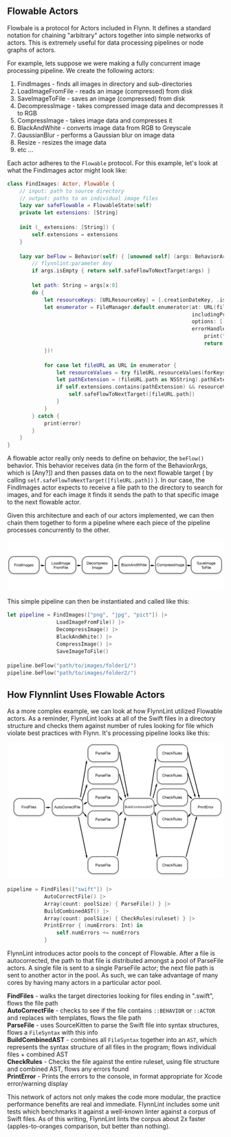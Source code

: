 ## Flowable Actors

Flowbale is a protocol for Actors included in Flynn. It defines a standard notation for chaining "arbitrary" actors together into simple networks of actors. This is extremely useful for data processing pipelines or node graphs of actors.

For example, lets suppose we were making a fully concurrent image processing pipeline. We create the following actors:

1. FindImages - finds all images in directory and sub-directories
1. LoadImageFromFile - reads an image (compressed) from disk
2. SaveImageToFile - saves an image (compressed) from disk
2. DecompressImage - takes compressed image data and decompresses it to RGB
2. CompressImage - takes image data and compresses it
3. BlackAndWhite - converts image data from RGB to Greyscale
4. GaussianBlur - performs a Gaussian blur on image data
5. Resize - resizes the image data
6. etc ...

Each actor adheres to the ```Flowable``` protocol. For this example, let's look at what the FindImages actor might look like:

````swift
class FindImages: Actor, Flowable {
    // input: path to source directory
    // output: paths to an individual image files
    lazy var safeFlowable = FlowableState(self)
    private let extensions: [String]

    init (_ extensions: [String]) {
        self.extensions = extensions
    }

    lazy var beFlow = Behavior(self) { [unowned self] (args: BehaviorArgs) in
        // flynnlint:parameter Any
        if args.isEmpty { return self.safeFlowToNextTarget(args) }

        let path: String = args[x:0]
        do {
            let resourceKeys: [URLResourceKey] = [.creationDateKey, .isDirectoryKey]
            let enumerator = FileManager.default.enumerator(at: URL(fileURLWithPath: path),
                                                            includingPropertiesForKeys: resourceKeys,
                                                            options: [.skipsHiddenFiles],
                                                            errorHandler: { (url, error) -> Bool in
                                                                print("directoryEnumerator error at \(url): ", error)
                                                                return true
            })!

            for case let fileURL as URL in enumerator {
                let resourceValues = try fileURL.resourceValues(forKeys: Set(resourceKeys))
                let pathExtension = (fileURL.path as NSString).pathExtension
                if self.extensions.contains(pathExtension) && resourceValues.isDirectory == false {
                    self.safeFlowToNextTarget([fileURL.path])
                }
            }
        } catch {
            print(error)
        }
    }
}
````

A flowable actor really only needs to define on behavior, the ```beFlow()``` behavior.  This behavior receives data (in the form of the BehaviorArgs, which is [Any?]) and then passes data on to the next flowable target ( by calling ```self.safeFlowToNextTarget([fileURL.path])``` ). In our case, the FindImages actor expects to receive a file path to the directory to search for images, and for each image it finds it sends the path to that specific image to the next flowable actor.

Given this architecture and each of our actors implemented, we can then chain them together to form a pipeline where each piece of the pipeline processes concurrently to the other.

![](meta/flowable_graph.png)

This simple pipeline can then be instantiated and called like this:

```swift
let pipeline = FindImages(["png", "jpg", "pict"]) |>
                LoadImageFromFile() |>
                DecompressImage() |>
                BlackAndWhite() |>
                CompressImage() |>
                SaveImageToFile()

pipeline.beFlow("path/to/images/folder1/")
pipeline.beFlow("path/to/images/folder2/")
```

## How Flynnlint Uses Flowable Actors

As a more complex example, we can look at how FlynnLint utilized Flowable actors. As a reminder, FlynnLint looks at all of the Swift files in a directory structure and checks them against number of rules looking for file which violate best practices with Flynn.  It's processing pipeline looks like this:

![](meta/flynnlint_graph.png)

```swift
pipeline = FindFiles(["swift"]) |>
            AutoCorrectFile() |>
            Array(count: poolSize) { ParseFile() } |>
            BuildCombinedAST() |>
            Array(count: poolSize) { CheckRules(ruleset) } |>
            PrintError { (numErrors: Int) in
                self.numErrors += numErrors
            }
```

FlynnLint introduces actor pools to the concept of Flowable. After a file is autocorrected, the path to that file is distributed amongst a pool of ParseFile actors.  A single file is sent to a single ParseFile actor; the next file path is sent to another actor in the pool. As such, we can take advantage of many cores by having many actors in a particular actor pool.

**FindFiles** - walks the target directories looking for files ending in ".swift", flows the file path  
**AutoCorrectFile** - checks to see if the file contains ``::BEHAVIOR`` or ``::ACTOR`` and replaces with templates, flows the file path  
**ParseFile** - uses SourceKitten to parse the Swift file into syntax structures, flows a ``FileSyntax`` with this info  
**BuildCombinedAST** - combines all ``FileSyntax`` together into an ``AST``, which represents the syntax structure of all files in the program; flows individual files + combined AST  
**CheckRules** - Checks the file against the entire ruleset, using file structure and combined AST, flows any errors found  
**PrintError** - Prints the errors to the console, in format appropriate for Xcode error/warning display


This network of actors not only makes the code more modular, the practice performance benefits are real and immediate.  FlynnLint includes some unit tests which benchmarks it against a well-known linter against a corpus of Swift files. As of this writing, FlynnLint lints the corpus about 2x faster (apples-to-oranges comparison, but better than nothing).